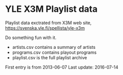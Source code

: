 # YLE X3M Playlist data

Playlist data exctrated from X3M web site, https://svenska.yle.fi/spellista/yle-x3m

Do something fun with it.

* artists.csv contains a summary of artists
* programs.csv contains playout programs
* playlist.csv is the full playlist archive

First entry is from 2013-06-07
Last update: 2016-07-14
